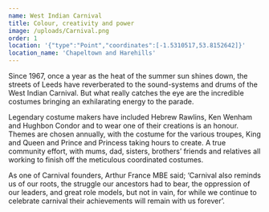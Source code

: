 ```yaml
---
name: West Indian Carnival
title: Colour, creativity and power
image: /uploads/Carnival.png
order: 1
location: '{"type":"Point","coordinates":[-1.5310517,53.8152642]}'
location_name: 'Chapeltown and Harehills'
---
```

Since 1967, once a year as the heat of the summer sun shines down, the streets of Leeds have reverberated to the sound-systems and drums of the West Indian Carnival. But what really catches the eye are the incredible costumes bringing an exhilarating energy to the parade.

Legendary costume makers have included Hebrew Rawlins, Ken Wenham and Hughbon Condor and to wear one of their creations is an honour. Themes are chosen annually, with the costume for the various troupes, King and Queen and Prince and Princess taking hours to create. A true community effort, with mums, dad, sisters, brothers’ friends and relatives all working to finish off the meticulous coordinated costumes.

As one of Carnival founders, Arthur France MBE said; ‘Carnival also reminds us of our roots, the struggle our ancestors had to bear, the oppression of our leaders, and great role models, but not in vain, for while we continue to celebrate carnival their achievements will remain with us forever’.